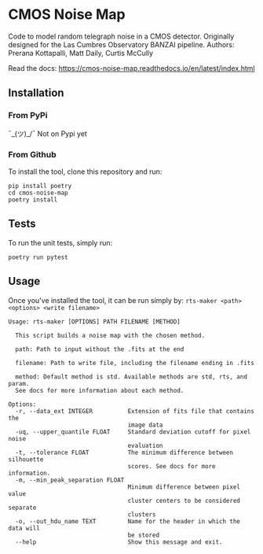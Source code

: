 # CMOS Noise Map
Code to model random telegraph noise in a CMOS detector. Originally designed for the Las Cumbres Observatory BANZAI pipeline.
Authors: Prerana Kottapalli, Matt Daily, Curtis McCully

Read the docs: https://cmos-noise-map.readthedocs.io/en/latest/index.html

## Installation
### From PyPi
¯\_(ツ)_/¯ Not on Pypi yet

### From Github
To install the tool, clone this repository and run:

```
pip install poetry
cd cmos-noise-map
poetry install
```
## Tests
To run the unit tests, simply run:

`poetry run pytest`

## Usage
Once you've installed the tool, it can be run simply by:
`rts-maker <path> <options> <write filename>`

```
Usage: rts-maker [OPTIONS] PATH FILENAME [METHOD]

  This script builds a noise map with the chosen method.

  path: Path to input without the .fits at the end

  filename: Path to write file, including the filename ending in .fits

  method: Default method is std. Available methods are std, rts, and param.
  See docs for more information about each method.

Options:
  -r, --data_ext INTEGER          Extension of fits file that contains the
                                  image data
  -uq, --upper_quantile FLOAT     Standard deviation cutoff for pixel noise
                                  evaluation
  -t, --tolerance FLOAT           The minimum difference between silhouette
                                  scores. See docs for more information.
  -m, --min_peak_separation FLOAT
                                  Minimum difference between pixel value
                                  cluster centers to be considered separate
                                  clusters
  -o, --out_hdu_name TEXT         Name for the header in which the data will
                                  be stored
  --help                          Show this message and exit.

```
